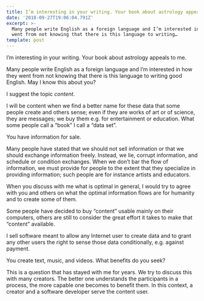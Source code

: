 ```yaml
---
title: I’m interesting in your writing. Your book about astrology appeals to me.
date: '2018-09-27T19:06:04.791Z'
excerpt: >-
  Many people write English as a foreign language and I’m interested in how they
  went from not knowing that there is this language to writing…
template: post
---
```

I’m interesting in your writing. Your book about astrology appeals to me.

Many people write English as a foreign language and I’m interested in how they went from not knowing that there is this language to writing good English. May I know this about you?

I suggest the topic *content*.

I will be content when we find a better name for these data that some people create and others sense; even if they are works of art or of science, they are messages; we buy them e.g. for entertainment or education. What some people call a “book” I call a “data set”.

You have information for sale.

Many people have stated that we should not sell information or that we should exchange information freely. Instead, we lie, corrupt information, and schedule or condition exchanges. When we don’t bar the flow of information, we must provide for people to the extent that they specialize in providing information; such people are for instance artists and educators.

When you discuss with me what is optimal in general, I would try to agree with you and others on what the optimal information flows are for humanity and to create some of them.

Some people have decided to buy “content” usable mainly on their computers, others are still to consider the great effort it takes to make that “content” available.

I sell software meant to allow any Internet user to create data and to grant any other users the right to sense those data conditionally, e.g. against payment.

You create text, music, and videos. What benefits do you seek?

This is a question that has stayed with me for years. We try to discuss this with many creators. The better one understands the participants in a process, the more capable one becomes to benefit them. In this context, a creator and a software developer serve the content user.
